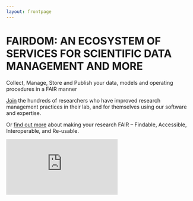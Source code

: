 ```yaml
---
layout: frontpage
---
```




<h1><span class='text-blue'>FAIR</span><span class='text-primary'>DOM</span>: AN ECOSYSTEM OF SERVICES FOR SCIENTIFIC DATA MANAGEMENT AND MORE</h1> 


   Collect, Manage, Store and Publish your data, models and operating procedures in a FAIR manner

   [Join](https://fair-dom.org/contribute/join-us) the hundreds of researchers who have improved research management practices in their lab, and for themselves using our software and expertise.

   Or [find out more](https://fair-dom.org/about-fairdom) about making your research FAIR – Findable, Accessible, Interoperable, and Re-usable.


   <iframe class="you-tube" src="https://www.youtube.com/embed/PWutnWBfUSw" frameborder="0" allowfullscreen></iframe>
